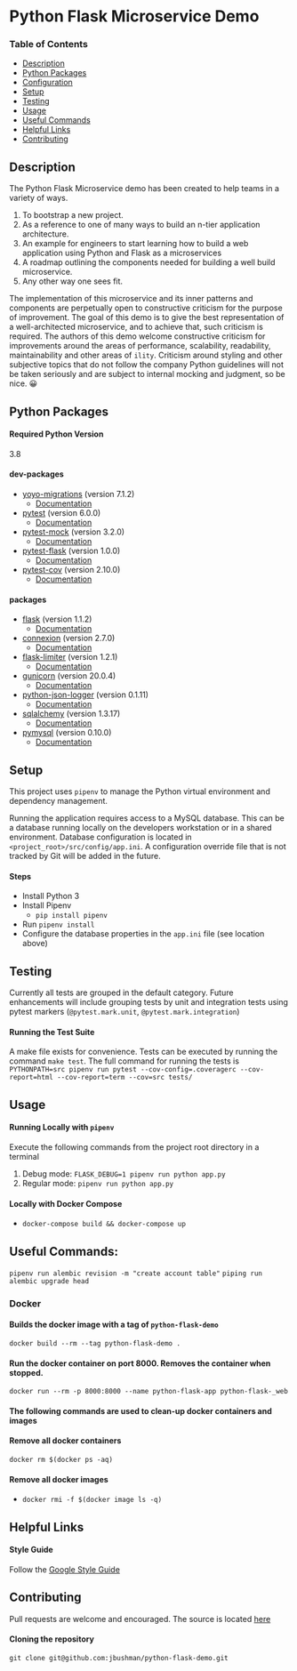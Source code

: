 # Python Flask Microservice Demo

### Table of Contents
* [Description](#description)
* [Python Packages](#python-packages)
* [Configuration](#configuration)
* [Setup](#setup)
* [Testing](#testing)
* [Usage](#usage)
* [Useful Commands](#useful-commands)
* [Helpful Links](#helpful-links)
* [Contributing](#contributing)

## Description
The Python Flask Microservice demo has been created to help teams in a variety of ways.

1. To bootstrap a new project.
2. As a reference to one of many ways to build an n-tier application architecture.
3. An example for engineers to start learning how to build a web application using Python and Flask as a microservices
4. A roadmap outlining the components needed for building a well build microservice.
5. Any other way one sees fit.

The implementation of this microservice and its inner patterns and components are perpetually open to constructive criticism for the purpose of improvement. The goal of this demo is to give the best representation of a well-architected microservice, and to achieve that, such criticism is required. The authors of this demo welcome constructive criticism for improvements around the areas of performance, scalability, readability, maintainability and other areas of `ility`. Criticism around styling and other subjective topics that do not follow the company Python guidelines will not be taken seriously and are subject to internal mocking and judgment, so be nice. 😀


## Python Packages

#### Required Python Version
3.8

#### dev-packages
* [yoyo-migrations]() (version 7.1.2)
	* [Documentation](https://ollycope.com/software/yoyo/latest/)
* [pytest](https://pypi.org/project/pytest/) (version 6.0.0)
	* [Documentation](https://docs.pytest.org/en/latest/)
* [pytest-mock](https://pypi.org/project/pytest-mock/) (version 3.2.0)
	* [Documentation](https://github.com/pytest-dev/pytest-mock/)
* [pytest-flask](https://pypi.org/project/pytest-flask/) (version 1.0.0)
	* [Documentation](https://github.com/pytest-dev/pytest-flask)
* [pytest-cov](https://pypi.org/project/pytest-cov/) (version 2.10.0)
	* [Documentation](https://github.com/pytest-dev/pytest-cov)

#### packages
* [flask](https://pypi.org/project/Flask/) (version 1.1.2)
	* [Documentation](https://flask.palletsprojects.com/en/1.1.x/)
* [connexion](https://pypi.org/project/connexion/) (version 2.7.0)
	* [Documentation](https://github.com/zalando/connexion)
* [flask-limiter](https://pypi.org/project/Flask-Limiter/) (version 1.2.1)
	* [Documentation](https://flask-limiter.readthedocs.io/en/stable/)
* [gunicorn](https://pypi.org/project/gunicorn/) (version 20.0.4)
	* [Documentation](https://gunicorn.org/#docs)
* [python-json-logger](https://pypi.org/project/python-json-logger/) (version 0.1.11)
	* [Documentation](https://github.com/madzak/python-json-logger)
* [sqlalchemy](https://pypi.org/project/SQLAlchemy/) (version 1.3.17)
    * [Documentation](https://www.sqlalchemy.org/)
* [pymysql](https://pypi.org/project/PyMySQL/) (version 0.10.0)
	* [Documentation](https://pymysql.readthedocs.io/en/latest/)

## Setup
This project uses `pipenv` to manage the Python virtual environment and dependency management.

Running the application requires access to a MySQL database. This can be a database running locally on the developers workstation or in a shared environment. Database configuration is located in `<project_root>/src/config/app.ini`. A configuration override file that is not tracked by Git will be added in the future.

#### Steps
* Install Python 3
* Install Pipenv
	* `pip install pipenv`
* Run `pipenv install`
* Configure the database properties in the `app.ini` file (see location above)

## Testing
Currently all tests are grouped in the default category. Future enhancements will include grouping tests by unit and integration tests using pytest markers (`@pytest.mark.unit`, `@pytest.mark.integration`)

#### Running the Test Suite
A make file exists for convenience. Tests can be executed by running the command `make test`. The full command for running the tests is `PYTHONPATH=src pipenv run pytest --cov-config=.coveragerc --cov-report=html --cov-report=term --cov=src tests/`


## Usage

#### Running Locally with `pipenv`
Execute the following commands from the project root directory in a terminal
1. Debug mode:   `FLASK_DEBUG=1 pipenv run python app.py`
2. Regular mode: `pipenv run python app.py`

#### Locally with Docker Compose
* `docker-compose build && docker-compose up`

## Useful Commands:
`pipenv run alembic revision -m "create account table"`
`piping run alembic upgrade head`

### Docker

#### Builds the docker image with a tag of `python-flask-demo`
`docker build --rm --tag python-flask-demo .`

#### Run the docker container on port 8000. Removes the container when stopped.
`docker run --rm -p 8000:8000 --name python-flask-app python-flask-_web`

#### The following commands are used to clean-up docker containers and images

#### Remove all docker containers
`docker rm $(docker ps -aq)`

#### Remove all docker images
* `docker rmi -f $(docker image ls -q)`

## Helpful Links

#### Style Guide
Follow the [Google Style Guide](https://github.com/google/styleguide/blob/gh-pages/pyguide.md)

## Contributing
Pull requests are welcome and encouraged. The source is located [here](https://github.com/jbushman/python-flask-demo)

#### Cloning the repository
`git clone git@github.com:jbushman/python-flask-demo.git`

